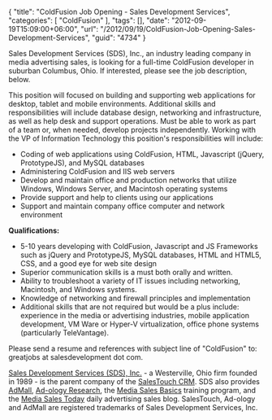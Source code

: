 {
	"title": "ColdFusion Job Opening - Sales Development Services",
	"categories": [
		"ColdFusion"
	],
	"tags": [],
	"date": "2012-09-19T15:09:00+06:00",
	"url": "/2012/09/19/ColdFusion-Job-Opening-Sales-Development-Services",
	"guid": "4734"
}

<p>Sales Development Services (SDS), Inc., an industry leading company in media advertising sales, is looking for a full-time ColdFusion developer in suburban Columbus, Ohio.  If interested, please see the job description, below.</p>
<p>
This position will focused on building and supporting web applications for desktop, tablet and mobile environments.  Additional skills and responsibilities will include database design, networking and infrastructure, as well as help desk and support operations.  Must be able to work as part of a team or, when needed, develop projects independently.  Working with the VP of Information Technology this position's responsibilities will include:
<ul>
<li>Coding of web applications using ColdFusion, HTML, Javascript (jQuery, PrototypeJS), and MySQL databases</li>
<li>Administering ColdFusion and IIS web servers</li>
<li>Develop and maintain office and production networks that utilize Windows, Windows Server, and Macintosh operating systems</li>
<li>Provide support and help to clients using our applications</li>
<li>Support and maintain company office computer and network environment</li>
</ul>
</p>
<p>
<strong>Qualifications:</strong>
<ul>
<li>5-10 years developing with ColdFusion, Javascript and JS Frameworks such as jQuery and PrototypeJS, MySQL databases, HTML and HTML5, CSS, and a good eye for web site design</li>
<li>Superior communication skills is a must both orally and written.</li>
<li>Ability to troubleshoot a variety of IT issues including networking, Macintosh, and Windows systems.</li>
<li>Knowledge of networking and firewall principles and implementation</li>
<li>Additional skills that are not required but would be a plus include: experience in the media or advertising industries, mobile application development, VM Ware or Hyper-V virtualization, office phone systems (particularly TeleVantage).</li>
</ul>
</p>
<p>Please send a resume and references with subject line of "ColdFusion" to: greatjobs at salesdevelopment dot com.</p>
<p><a href="http://www.salesdevelopment.com">Sales Development Services (SDS), Inc.</a> - a Westerville, Ohio firm founded in 1989 - is the parent company of the <a href="http://www.salestouch.com">SalesTouch CRM</a>. SDS also provides <a href="http://www.admall.com">AdMall</a>, <a href="http://www.ad-ology.com">Ad-ology Research</a>, the <a href="http://www.mediasalesbasics.com">Media Sales Basics</a> training program, and the <a href="http://www.mediasalestoday.com">Media Sales Today</a> daily advertising sales blog. SalesTouch, Ad-ology and AdMall are registered trademarks of Sales Development Services, Inc.</p>